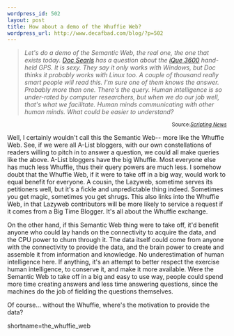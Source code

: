 ```yaml
--- 
wordpress_id: 502
layout: post
title: How about a demo of the Whuffie Web?
wordpress_url: http://www.decafbad.com/blog/?p=502
---
```

<blockquote cite="http://www.scripting.com/"><i>Let's do a demo of the Semantic Web, the real one, the one that exists today. <a href="http://doc.weblogs.com/2003/11/10#elsewhereInTheWorld">Doc Searls</a> has a question about  the <a href="http://www.garmin.com/products/iQue3600/">iQue 3600</a> hand-held GPS. It is sexy. They say it only works with Windows, but Doc thinks it probably works with Linux too. A couple of thousand really smart people will read this. I'm sure one of them knows the answer. Probably more than one. There's the query. Human intelligence is so under-rated by computer researchers, but when we do our job well, that's what we facilitate. Human minds communicating with other human minds. What could be easier to understand?</i></blockquote>
<div class="credit" align="right"><small>Source:<cite><a href="http://www.scripting.com/">Scripting News</a></cite></small></div></blockquote>

<p>
Well, I certainly wouldn't call this the Semantic Web-- more like the Whuffie Web.  See, if we were all A-List bloggers, with our own constellations of readers willing to pitch in to answer a question, we could all make queries like the above.  A-List bloggers have the big Whuffie.  Most everyone else has much less Whuffie, thus their query powers are much less.  I somehow doubt that the Whuffie Web, if it were to take off in a big way, would work to equal benefit for everyone.  A cousin, the Lazyweb, sometime serves its petitioners well, but it's a fickle and unpredictable thing indeed.  Sometimes you get magic, sometimes you get shrugs.  This also links into the Whuffie Web, in that Lazyweb contributors will be more likely to service a request if it comes from a Big Time Blogger.  It's all about the Whuffie exchange.
</p>

<p>
On the other hand, if this Semantic Web thing were to take off, it'd benefit anyone who could lay hands on the connectivity to acquire the data, and the CPU power to churn through it.  The data itself could come from anyone with the connectivity to provide the data, and the brain power to create and assemble it from information and knowledge.  No underestimation of human intelligence here.  If anything, it's an attempt to better respect the exercise human intelligence, to conserve it, and make it more available.  Were the Semantic Web to take off in a big and easy to use way, people could spend more time creating answers and less time answering questions, since the machines do the job of fielding the questions themselves.
</p>

<p>
Of course... without the Whuffie, where's the motivation to provide the data?
</p>
<!--more-->
shortname=the_whuffie_web
